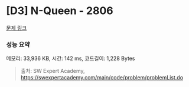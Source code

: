 # [D3] N-Queen - 2806 

[문제 링크](https://swexpertacademy.com/main/code/problem/problemDetail.do?contestProbId=AV7GKs06AU0DFAXB) 

### 성능 요약

메모리: 33,936 KB, 시간: 142 ms, 코드길이: 1,228 Bytes



> 출처: SW Expert Academy, https://swexpertacademy.com/main/code/problem/problemList.do